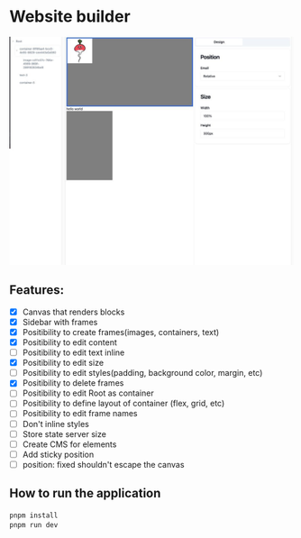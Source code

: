 # Website builder

![Alt text](./resources/app.jpg?raw=true "Screenshot of the app")

## Features:

- [x] Canvas that renders blocks
- [x] Sidebar with frames
- [x] Positibility to create frames(images, containers, text)
- [x] Positibility to edit content
- [ ] Positibility to edit text inline
- [x] Positibility to edit size
- [ ] Positibility to edit styles(padding, background color, margin, etc)
- [x] Positibility to delete frames
- [ ] Positibility to edit Root as container
- [ ] Positibility to define layout of container (flex, grid, etc)
- [ ] Positibility to edit frame names
- [ ] Don't inline styles
- [ ] Store state server size
- [ ] Create CMS for elements
- [ ] Add sticky position
- [ ] position: fixed shouldn't escape the canvas

## How to run the application

```bash
pnpm install
pnpm run dev
```
